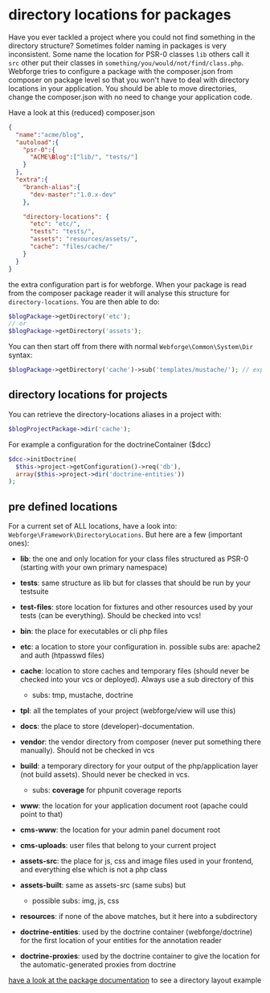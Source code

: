 # directory locations for packages

Have you ever tackled a project where you could not find something in the directory structure? Sometimes folder naming in packages is very inconsistent. Some name the location for PSR-0 classes `lib` others call it `src` other put their classes in `something/you/would/not/find/class.php`.  
Webforge tries to configure a package with the composer.json from composer on package level so that you won't have to deal with directory locations in your application. You should be able to move directories, change the composer.json with no need to change your application code.

Have a look at this (reduced) composer.json

```json
{
  "name":"acme/blog",
  "autoload":{
    "psr-0":{
      "ACME\Blog":["lib/", "tests/"]
    }
  },
  "extra":{
    "branch-alias":{
      "dev-master":"1.0.x-dev"
    },

    "directory-locations": {
      "etc": "etc/",
      "tests": "tests/",
      "assets": "resources/assets/",
      "cache": "files/cache/"
    }
  }
}
```

the extra configuration part is for webforge. When your package is read from the composer package reader it will analyse this structure for `directory-locations`. You are then able to do:
```php
$blogPackage->getDirectory('etc');
// or
$blogPackage->getDirectory('assets');
```

You can then start off from there with normal `Webforge\Common\System\Dir` syntax:
```php
$blogPackage->getDirectory('cache')->sub('templates/mustache/'); // expanded to: $package->getRootDirectory()->sub('files/cache/')->sub('templates/mustache')
```

## directory locations for projects

You can retrieve the directory-locations aliases in a project with:
```php
$blogProjectPackage->dir('cache');
```

For example a configuration for the doctrineContainer ($dcc)
```php
$dcc->initDoctrine(
  $this->project->getConfiguration()->req('db'),
  array($this->project->dir('doctrine-entities'))
);
```

## pre defined locations

For a current set of ALL locations, have a look into: `Webforge\Framework\DirectoryLocations`. But here are a few (important ones):

  - **lib**: the one and only location for your class files structured as PSR-0 (starting with your own primary namespace)
  - **tests**: same structure as lib but for classes that should be run by your testsuite
  - **test-files**: store location for fixtures and other resources used by your tests (can be everything). Should be checked into vcs!
  - **bin**: the place for executables or cli php files
  - **etc**: a location to store your configuration in. possible subs are: apache2 and auth (htpasswd files)
  - **cache**: location to store caches and temporary files (should never be checked into your vcs or deployed). Always use a sub directory of this
    - subs: tmp, mustache, doctrine
  - **tpl**: all the templates of your project (webforge/view will use this)
  - **docs**: the place to store (developer)-documentation.
  - **vendor**: the vendor directory from composer (never put something there manually). Should not be checked in vcs
  - **build**: a temporary directory for your output of the php/application layer (not build assets). Should never be checked in vcs.
    - subs: **coverage** for phpunit coverage reports

  - **www**: the location for your application document root (apache could point to that)
  - **cms-www**: the location for your admin panel document root
  - **cms-uploads**: user files that belong to your current project

  - **assets-src**: the place for js, css and image files used in your frontend, and everything else which is not a  php class
  - **assets-built**: same as assets-src (same subs) but
    - possible subs: img, js, css

  - **resources**: if none of the above matches, but it here into a subdirectory

  - **doctrine-entities**: used by the doctrine container (webforge/doctrine) for the first location of your entities for the annotation reader
  - **doctrine-proxies**: used by the doctrine container to give the location for the automatic-generated proxies from doctrine

[have a look at the package documentation](package.md) to see a directory layout example
